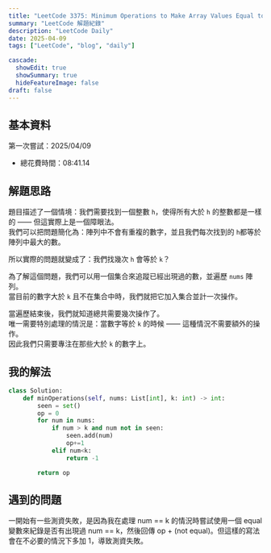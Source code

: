 ```yaml
---
title: "LeetCode 3375: Minimum Operations to Make Array Values Equal to K"
summary: "LeetCode 解題紀錄"
description: "LeetCode Daily"
date: 2025-04-09
tags: ["LeetCode", "blog", "daily"]

cascade:
  showEdit: true
  showSummary: true
  hideFeatureImage: false
draft: false
---
```


## 基本資料

第一次嘗試：2025/04/09
- 總花費時間：08:41.14

## 解題思路

題目描述了一個情境：我們需要找到一個整數 `h`，使得所有大於 `h` 的整數都是一樣的 —— 但這實際上是一個障眼法。  
我們可以把問題簡化為：陣列中不會有重複的數字，並且我們每次找到的 `h`都等於陣列中最大的數。

所以實際的問題就變成了：我們找幾次 `h` 會等於 `k`？

為了解這個問題，我們可以用一個集合來追蹤已經出現過的數，並遍歷 `nums` 陣列。  
當目前的數字大於 `k` 且不在集合中時，我們就把它加入集合並計一次操作。

當遍歷結束後，我們就知道總共需要幾次操作了。  
唯一需要特別處理的情況是：當數字等於 `k` 的時候 —— 這種情況不需要額外的操作。  
因此我們只需要專注在那些大於 `k` 的數字上。

## 我的解法

```python
class Solution:
    def minOperations(self, nums: List[int], k: int) -> int:
        seen = set()
        op = 0
        for num in nums:
            if num > k and num not in seen:
                seen.add(num)
                op+=1
            elif num<k:
                return -1

        return op

```
## 遇到的問題
一開始有一些測資失敗，是因為我在處理 num == k 的情況時嘗試使用一個 equal 變數來紀錄是否有出現過 num == k，然後回傳 op + (not equal)。但這樣的寫法會在不必要的情況下多加 1，導致測資失敗。
